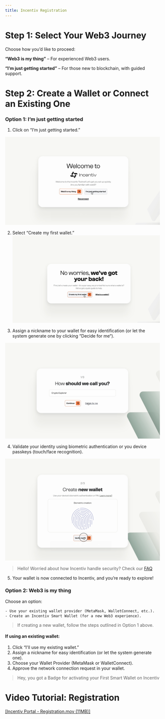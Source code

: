 ```yaml
---
title: Incentiv Registration
---
```

# Step 1: Select Your Web3 Journey

Choose how you’d like to proceed:

**“Web3 is my thing”** – For experienced Web3 users.

**“I’m just getting started”** – For those new to blockchain, with guided support.

# Step 2: Create a Wallet or Connect an Existing One

### Option 1: I’m just getting started

1. Click on “I’m just getting started.”

![Incentiv Registration](/docs/images/IncentivRegistration1.png)

2. Select “Create my first wallet.”
   ![Incentiv Registration](/docs/images/IncentivRegistration2.png)
   
3. Assign a nickname to your wallet for easy identification (or let the system generate one by clicking “Decide for me“).

![Incentiv Registration](/docs/images/IncentivRegistration3.png)

4. Validate your identity using biometric authentication or you device passkeys (touch/face recognition).

![Incentiv Registration](/docs/images/IncentivRegistration4.png)

> <Note> Hello\! Worried about how Incentiv handle security? Check our [FAQ](https://slite.com/api/public/notes/FqQxtynJIOMSgG/redirect) </Note>

5. Your wallet is now connected to Incentiv, and you’re ready to explore\!

### Option 2: Web3 is my thing

Choose an option:

```
- Use your existing wallet provider (MetaMask, WalletConnect, etc.).
- Create an Incentiv Smart Wallet (for a new Web3 experience).
```

> <Warning> If creating a new wallet, follow the steps outlined in Option 1 above. </Warning>

#### If using an existing wallet:

1. Click “I'll use my existing wallet.”
2. Assign a nickname for easy identification (or let the system generate one).
3. Choose your Wallet Provider (MetaMask or WalletConnect).
4. Approve the network connection request in your wallet.

> <Tip> Hey, you got a Badge for activating your First Smart Wallet on Incentiv </Tip>

# Video Tutorial: Registration

[[Incentiv Portal - Registration.mov (11MB)]](media_Incentiv%20Registration/hHV_M9NVaSrxZi-Incentiv%20Portal%20-%20Registration.mov)